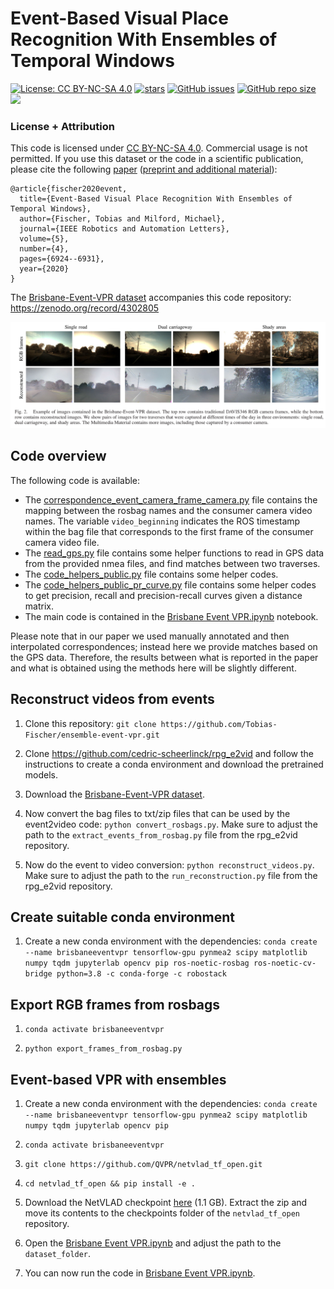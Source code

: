 # Event-Based Visual Place Recognition With Ensembles of Temporal Windows

[![License: CC BY-NC-SA 4.0](https://img.shields.io/badge/License-CC%20BY--NC--SA%204.0-lightgrey.svg?style=flat-square)](https://creativecommons.org/licenses/by-nc-sa/4.0/)
[![stars](https://img.shields.io/github/stars/Tobias-Fischer/ensemble-event-vpr.svg?style=flat-square)](https://github.com/Tobias-Fischer/ensemble-event-vpr/stargazers)
[![GitHub issues](https://img.shields.io/github/issues/Tobias-Fischer/ensemble-event-vpr?style=flat-square)](https://github.com/Tobias-Fischer/ensemble-event-vpr/issues)
[![GitHub repo size](https://img.shields.io/github/repo-size/Tobias-Fischer/ensemble-event-vpr.svg?style=flat-square)](./README.md)
<a href="https://qcr.github.io" alt="QUT Centre for Robotics Open Source"><img src="https://img.shields.io/badge/collection-QUT%20Robotics-%23043d71?style=flat-square" /></a>

### License + Attribution
This code is licensed under [CC BY-NC-SA 4.0](https://creativecommons.org/licenses/by-nc-sa/4.0/). Commercial usage is not permitted. If you use this dataset or the code in a scientific publication, please cite the following [paper](http://doi.org/10.1109/LRA.2020.3025505) ([preprint and additional material](https://arxiv.org/abs/2006.02826)):

```
@article{fischer2020event,
  title={Event-Based Visual Place Recognition With Ensembles of Temporal Windows},
  author={Fischer, Tobias and Milford, Michael},
  journal={IEEE Robotics and Automation Letters},
  volume={5},
  number={4},
  pages={6924--6931},
  year={2020}
}
```

The [Brisbane-Event-VPR dataset](https://zenodo.org/record/4302805) accompanies this code repository: https://zenodo.org/record/4302805

![Dataset preview](./dataset.png)


## Code overview
The following code is available:
- The [correspondence_event_camera_frame_camera.py](./correspondence_event_camera_frame_camera.py) file contains the mapping between the rosbag names and the consumer camera video names. The variable `video_beginning` indicates the ROS timestamp within the bag file that corresponds to the first frame of the consumer camera video file.
- The [read_gps.py](./read_gps.py) file contains some helper functions to read in GPS data from the provided nmea files, and find matches between two traverses.
- The [code_helpers_public.py](./code_helpers_public.py) file contains some helper codes.
- The [code_helpers_public_pr_curve.py](./code_helpers_public_pr_curve.py) file contains some helper codes to get precision, recall and precision-recall curves given a distance matrix.
- The main code is contained in the [Brisbane Event VPR.ipynb](./Brisbane%20Event%20VPR.ipynb) notebook.

Please note that in our paper we used manually annotated and then interpolated correspondences; instead here we provide matches based on the GPS data. Therefore, the results between what is reported in the paper and what is obtained using the methods here will be slightly different.

## Reconstruct videos from events
1. Clone this repository: `git clone https://github.com/Tobias-Fischer/ensemble-event-vpr.git`

1. Clone https://github.com/cedric-scheerlinck/rpg_e2vid and follow the instructions to create a conda environment and download the pretrained models.

1. Download the [Brisbane-Event-VPR dataset](https://zenodo.org/record/4302805).

1. Now convert the bag files to txt/zip files that can be used by the event2video code: `python convert_rosbags.py`. Make sure to adjust the path to the `extract_events_from_rosbag.py` file from the rpg_e2vid repository.

1. Now do the event to video conversion: `python reconstruct_videos.py`. Make sure to adjust the path to the `run_reconstruction.py` file from the rpg_e2vid repository.

## Create suitable conda environment
1. Create a new conda environment with the dependencies: `conda create --name brisbaneeventvpr tensorflow-gpu pynmea2 scipy matplotlib numpy tqdm jupyterlab opencv pip ros-noetic-rosbag ros-noetic-cv-bridge python=3.8 -c conda-forge -c robostack`

## Export RGB frames from rosbags
1. `conda activate brisbaneeventvpr`

1. `python export_frames_from_rosbag.py`

## Event-based VPR with ensembles
1. Create a new conda environment with the dependencies: `conda create --name brisbaneeventvpr tensorflow-gpu pynmea2 scipy matplotlib numpy tqdm jupyterlab opencv pip`

1. `conda activate brisbaneeventvpr`

1. `git clone https://github.com/QVPR/netvlad_tf_open.git`

1. `cd netvlad_tf_open && pip install -e .`

1. Download the NetVLAD checkpoint [here](http://rpg.ifi.uzh.ch/datasets/netvlad/vd16_pitts30k_conv5_3_vlad_preL2_intra_white.zip) (1.1 GB). Extract the zip and move its contents to the checkpoints folder of the `netvlad_tf_open` repository.

1. Open the [Brisbane Event VPR.ipynb](./Brisbane%20Event%20VPR.ipynb) and adjust the path to the `dataset_folder`.

1. You can now run the code in [Brisbane Event VPR.ipynb](./Brisbane%20Event%20VPR.ipynb).
